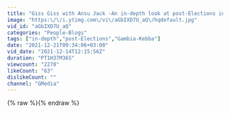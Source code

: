 ```yaml
---
title: "Giss Giss with Ansu Jack -An in-depth look at post-Elections in The Gambia-Kebba Lang Fofana NPP:#S4"
image: "https:\/\/i.ytimg.com\/vi\/aGbIXD7U_aQ\/hqdefault.jpg"
vid_id: "aGbIXD7U_aQ"
categories: "People-Blogs"
tags: ["in-depth","post-Elections","Gambia-Kebba"]
date: "2021-12-21T09:34:06+03:00"
vid_date: "2021-12-14T12:15:56Z"
duration: "PT1H37M36S"
viewcount: "2278"
likeCount: "63"
dislikeCount: ""
channel: "GMedia"
---
```

{% raw %}{% endraw %}
